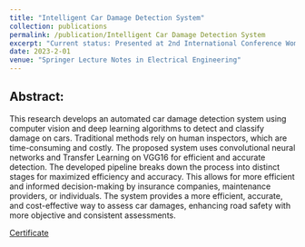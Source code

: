 ```yaml
---
title: "Intelligent Car Damage Detection System"
collection: publications
permalink: /publication/Intelligent Car Damage Detection System
excerpt: "Current status: Presented at 2nd International Conference Women Researchers in Electronics and Computing"
date: 2023-2-01
venue: "Springer Lecture Notes in Electrical Engineering"
---
```


## Abstract:

This research develops an automated car damage detection system using computer vision and deep learning algorithms to detect and classify damage on cars. Traditional methods rely on human inspectors, which are time-consuming and costly. The proposed system uses convolutional neural networks and Transfer Learning on VGG16 for efficient and accurate detection. The developed pipeline breaks down the process into distinct stages for maximized efficiency and accuracy. This allows for more efficient and informed decision-making by insurance companies, maintenance providers, or individuals. The system provides a more efficient, accurate, and cost-effective way to assess car damages, enhancing road safety with more objective and consistent assessments.

[Certificate](https://drive.google.com/file/d/1xkNWr4fpI3T20NnbIlcDbuX9AI-KrIzn/view?usp=drive_link)
